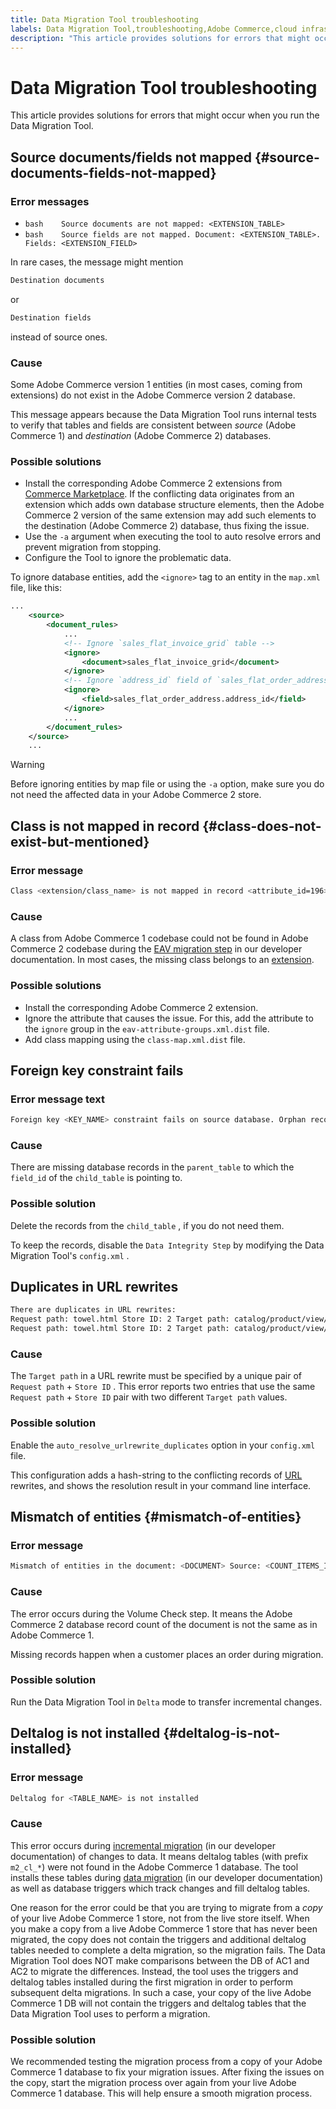 ```yaml
---
title: Data Migration Tool troubleshooting
labels: Data Migration Tool,troubleshooting,Adobe Commerce,cloud infrastructure,Magento Commerce Cloud
description: "This article provides solutions for errors that might occur when you run the Data Migration Tool."
---
```


# Data Migration Tool troubleshooting

This article provides solutions for errors that might occur when you run the Data Migration Tool.

## Source documents/fields not mapped {#source-documents-fields-not-mapped}

### Error messages

* ```bash    Source documents are not mapped: <EXTENSION_TABLE>    ```
* ```bash    Source fields are not mapped. Document: <EXTENSION_TABLE>. Fields: <EXTENSION_FIELD>    ```

In rare cases, the message might mention

```bash
Destination documents
```

or

```bash
Destination fields
```

instead of source ones.

### Cause

Some Adobe Commerce version 1 entities (in most cases, coming from extensions) do not exist in the Adobe Commerce version 2 database.

This message appears because the Data Migration Tool runs internal tests to verify that tables and fields are consistent between *source* (Adobe Commerce 1) and *destination* (Adobe Commerce 2) databases.

### Possible solutions

* Install the corresponding Adobe Commerce 2 extensions from [Commerce Marketplace](https://marketplace.magento.com/).     If the conflicting data originates from an extension which adds own database structure elements, then the Adobe Commerce 2 version of the same extension may add such elements to the destination (Adobe Commerce 2) database, thus fixing the issue.
* Use the `-a` argument when executing the tool to auto resolve errors and prevent migration from stopping.
* Configure the Tool to ignore the problematic data.

To ignore database entities, add the `<ignore>` tag to an entity in the `map.xml` file, like this:

```xml
...
    <source>
        <document_rules>
            ...
            <!-- Ignore `sales_flat_invoice_grid` table -->
            <ignore>
                <document>sales_flat_invoice_grid</document>
            </ignore>
            <!-- Ignore `address_id` field of `sales_flat_order_address` table -->
            <ignore>
                <field>sales_flat_order_address.address_id</field>
            </ignore>
            ...
        </document_rules>
    </source>
    ...
```

>[!WARNING]
>
>Before ignoring entities by map file or using the `-a` option, make sure you do not need the affected data in your Adobe Commerce 2 store.

## Class is not mapped in record {#class-does-not-exist-but-mentioned}

### Error message

```bash
Class <extension/class_name> is not mapped in record <attribute_id=196>
```

### Cause

A class from Adobe Commerce 1 codebase could not be found in Adobe Commerce 2 codebase during the [EAV migration step](https://devdocs.magento.com/guides/v2.3/migration/migration-tool-internal-spec.html#eav) in our developer documentation. In most cases, the missing class belongs to an [extension](https://glossary.magento.com/extension).

### Possible solutions

* Install the corresponding Adobe Commerce 2 extension.
* Ignore the attribute that causes the issue.    For this, add the attribute to the `ignore` group in the `eav-attribute-groups.xml.dist` file.
* Add class mapping using the `class-map.xml.dist` file.

## Foreign key constraint fails

### Error message text

```bash
Foreign key <KEY_NAME> constraint fails on source database. Orphan records id: <id_1>, <id_2> from <child_table>.<field_id> has no referenced records in <parent_table>
```

### Cause

There are missing database records in the `parent_table` to which the `field_id` of the `child_table` is pointing to.

### Possible solution

Delete the records from the `child_table` , if you do not need them.

To keep the records, disable the `Data Integrity Step` by modifying the Data Migration Tool's `config.xml` .

## Duplicates in URL rewrites

```xml
There are duplicates in URL rewrites:
Request path: towel.html Store ID: 2 Target path: catalog/product/view/id/10
Request path: towel.html Store ID: 2 Target path: catalog/product/view/id/12
```

### Cause

The `Target path` in a URL rewrite must be specified by a unique pair of `Request path` + `Store ID` . This error reports two entries that use the same `Request path` + `Store ID` pair with two different `Target path` values.

### Possible solution

Enable the `auto_resolve_urlrewrite_duplicates` option in your `config.xml` file.

This configuration adds a hash-string to the conflicting records of [URL](https://glossary.magento.com/url) rewrites, and shows the resolution result in your command line interface.

## Mismatch of entities {#mismatch-of-entities}

### Error message

```bash
Mismatch of entities in the document: <DOCUMENT> Source: <COUNT_ITEMS_IN_SOURCE_TABLE> Destination: <COUNT_ITEMS_IN_DESTINATION_TABLE>
```

### Cause

The error occurs during the Volume Check step. It means the Adobe Commerce 2 database record count of the document is not the same as in Adobe Commerce 1.

Missing records happen when a customer places an order during migration.

### Possible solution

Run the Data Migration Tool in `Delta` mode to transfer incremental changes.

## Deltalog is not installed {#deltalog-is-not-installed}

### Error message

```bash
Deltalog for <TABLE_NAME> is not installed
```

### Cause

This error occurs during [incremental migration](https://devdocs.magento.com/guides/v2.3/migration/migration-migrate-delta.html) (in our developer documentation) of changes to data. It means deltalog tables (with prefix `m2_cl_*`) were not found in the Adobe Commerce 1 database. The tool installs these tables during [data migration](https://devdocs.magento.com/guides/v2.3/migration/migration-migrate-data.html) (in our developer documentation) as well as database triggers which track changes and fill deltalog tables.

One reason for the error could be that you are trying to migrate from a *copy* of your live Adobe Commerce 1 store, not from the live store itself. When you make a copy from a live Adobe Commerce 1 store that has never been migrated, the copy does not contain the triggers and additional deltalog tables needed to complete a delta migration, so the migration fails. The Data Migration Tool does NOT make comparisons between the DB of AC1 and AC2 to migrate the differences. Instead, the tool uses the triggers and deltalog tables installed during the first migration in order to perform subsequent delta migrations. In such a case, your copy of the live Adobe Commerce 1 DB will not contain the triggers and deltalog tables that the Data Migration Tool uses to perform a migration.

### Possible solution

We recommended testing the migration process from a copy of your Adobe Commerce 1 database to fix your migration issues. After fixing the issues on the copy, start the migration process over again from your live Adobe Commerce 1 database. This will help ensure a smooth migration process.
